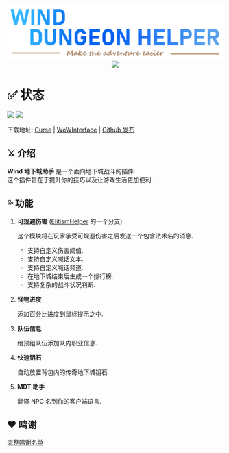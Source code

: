 <div align="center">
<img src="Title.png"/><br>
<img src="https://img.shields.io/badge/版本-1.6.5-green.svg?longCache=true&style=for-the-badge"/>
</div>

# ✅ 状态
![](https://img.shields.io/github/workflow/status/fang2hou/WindDungeonHelper/publish_stable) [![](https://img.shields.io/badge/Wind%20Plugins-加入-grey.svg?longCache=true&color=7289DA&logo=discord)](https://discord.gg/wvV5rQy)

下载地址: [Curse](https://www.curseforge.com/wow/addons/wind-dungeon-helper) | [WoWInterface](https://www.wowinterface.com/downloads/info25532-WindDungeonHelper.html) | [Github 发布](https://github.com/fang2hou/WindDungeonHelper/releases)

## ⚔️ 介绍
**Wind 地下城助手** 是一个面向地下城战斗的插件.  
这个插件旨在于提升你的技巧以及让游戏生活更加便利.

## 💦 功能
1. **可规避伤害** ([ElitismHelper](https://wow.curseforge.com/projects/elitismhelper) 的一个分支)

    这个模块将在玩家承受可规避伤害之后发送一个包含法术名的消息.
    - 支持自定义伤害阈值.
    - 支持自定义喊话文本.
    - 支持自定义喊话频道.
    - 在地下城结束后生成一个排行榜.
    - 支持复杂的战斗状况判断.

2. **怪物进度**

    添加百分比进度到鼠标提示之中.

3. **队伍信息**

    给预组队伍添加队内职业信息.

4. **快速钥石**

    自动放置背包内的传奇地下城钥石.

5. **MDT 助手**

    翻译 NPC 名到你的客户端语言.

## ❤️ 鸣谢
[完整鸣谢名单](CREDITS.md)